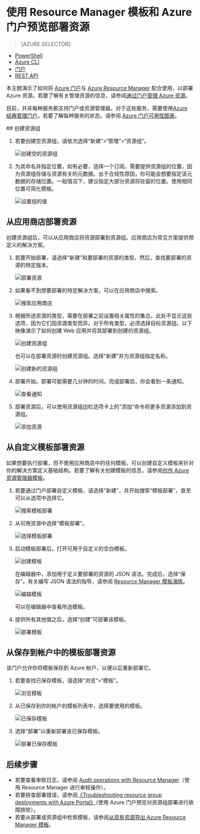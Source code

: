 <properties 
	pageTitle="使用 Azure 门户预览部署 Azure 资源 | Azure" 
	description="使用 Azure 门户预览和 Azure Resource Manager 来部署资源。" 
	services="azure-resource-manager,azure-portal" 
	documentationCenter="" 
	authors="tfitzmac" 
	manager="timlt" 
	editor="tysonn"/>  


<tags 
	ms.service="azure-resource-manager" 
	ms.workload="multiple" 
	ms.tgt_pltfrm="na" 
	ms.devlang="na" 
	ms.topic="article" 
	ms.date="09/15/2016" 
	wacn.date="12/12/2016" 
	ms.author="tomfitz"/>  


# 使用 Resource Manager 模板和 Azure 门户预览部署资源

> [AZURE.SELECTOR]
- [PowerShell](/documentation/articles/resource-group-template-deploy/)
- [Azure CLI](/documentation/articles/resource-group-template-deploy-cli/)
- [门户](/documentation/articles/resource-group-template-deploy-portal/)
- [REST API](/documentation/articles/resource-group-template-deploy-rest/)

本主题演示了如何将 [Azure 门户](https://portal.azure.cn)与 [Azure Resource Manager](/documentation/articles/resource-group-overview/) 配合使用，以部署 Azure 资源。若要了解有关管理资源的信息，请参阅[通过门户管理 Azure 资源](/documentation/articles/resource-group-portal/)。

目前，并非每种服务都支持门户或资源管理器。对于这些服务，需要使用[Azure 经典管理门户](https://manage.windowsazure.cn)。若要了解每种服务的状态，请参阅 [Azure 门户可用性图表](/support/service-dashboard/)。

##<a name="create-resource-group"></a> 创建资源组

1. 若要创建空资源组，请依次选择“新建”>“管理”>“资源组”。

    ![创建空的资源组](./media/resource-group-template-deploy-portal/create-empty-group.png)  


2. 为其命名并指定位置，如有必要，选择一个订阅。需要提供资源组的位置，因为资源组存储与资源有关的元数据。出于合规性原因，你可能会想要指定该元数据的存储位置。一般情况下，建议指定大部分资源将驻留的位置。使用相同位置可简化模板。

    ![设置组的值](./media/resource-group-template-deploy-portal/set-group-properties.png)  


## 从应用商店部署资源

创建资源组后，可以从应用商店将资源部署到资源组。应用商店为常见方案提供预定义的解决方案。

1. 若要开始部署，请选择“新建”和要部署的资源的类型。然后，查找要部署的资源的特定版本。

    ![部署资源](./media/resource-group-template-deploy-portal/deploy-resource.png)  


2. 如果看不到想要部署的特定解决方案，可以在应用商店中搜索。

    ![搜索应用商店](./media/resource-group-template-deploy-portal/search-resource.png)  


3. 根据所选资源的类型，需要在部署之前设置相关属性的集合。此处不显示这些选项，因为它们因资源类型而异。对于所有类型，必须选择目标资源组。以下映像演示了如何创建 Web 应用并将其部署到创建的资源组。

    ![创建资源组](./media/resource-group-template-deploy-portal/select-existing-group.png)  


    也可以在部署资源时创建资源组。选择“新建”并为资源组指定名称。

    ![创建新的资源组](./media/resource-group-template-deploy-portal/select-new-group.png)  


4. 部署开始。部署可能需要几分钟的时间。完成部署后，你会看到一条通知。

    ![查看通知](./media/resource-group-template-deploy-portal/view-notification.png)  


5. 部署资源后，可以使用资源组边栏选项卡上的“添加”命令将更多资源添加到资源组。

    ![添加资源](./media/resource-group-template-deploy-portal/add-resource.png)  


## 从自定义模板部署资源

如果想要执行部署，但不使用应用商店中的任何模板，可以创建自定义模板来针对你的解决方案定义基础结构。若要了解有关创建模板的信息，请参阅[创作 Azure 资源管理器模板](/documentation/articles/resource-group-authoring-templates/)。

1. 若要通过门户部署自定义模板，请选择“新建”，并开始搜索“模板部署”，直至可以从选项中选择它。

    ![搜索模板部署](./media/resource-group-template-deploy-portal/search-template.png)  


2. 从可用资源中选择“模板部署”。

    ![选择模板部署](./media/resource-group-template-deploy-portal/select-template.png)  


3. 启动模板部署后，打开可用于自定义的空白模板。

    ![创建模板](./media/resource-group-template-deploy-portal/show-custom-template.png)  


    在编辑器中，添加用于定义要部署的资源的 JSON 语法。完成后，选择“保存”。有关编写 JSON 语法的指导，请参阅 [Resource Manager 模板演练](/documentation/articles/resource-manager-template-walkthrough/)。

    ![编辑模板](./media/resource-group-template-deploy-portal/edit-template.png)  


    可以在编辑器中查看所选模板。

5. 提供所有其他值之后，选择“创建”可部署该模板。

    ![部署模板](./media/resource-group-template-deploy-portal/create-custom-deploy.png)  


## 从保存到帐户中的模板部署资源

该门户允许你将模板保存到 Azure 帐户，以便以后重新部署它。

1. 若要查找已保存模板，请选择“浏览”>“模板”。

    ![浏览模板](./media/resource-group-template-deploy-portal/browse-templates.png)  


2. 从已保存到你的帐户的模板列表中，选择要使用的模板。

    ![已保存模板](./media/resource-group-template-deploy-portal/saved-templates.png)  


3. 选择“部署”以重新部署该已保存模板。

    ![部署已保存模板](./media/resource-group-template-deploy-portal/deploy-saved-template.png)  


## 后续步骤

- 若要查看审核日志，请参阅 [Audit operations with Resource Manager](/documentation/articles/resource-group-audit/)（使用 Resource Manager 进行审核操作）。
- 若要排查部署错误，请参阅[《Troubleshooting resource group deployments with Azure Portal》](/documentation/articles/resource-manager-troubleshoot-deployments-portal/)（使用 Azure 门户预览对资源组部署进行故障排除）。
- 若要从部署或资源组中检索模板，请参阅[从现有资源导出 Azure Resource Manager 模板](/documentation/articles/resource-manager-export-template/)。

<!---HONumber=Mooncake_1114_2016-->